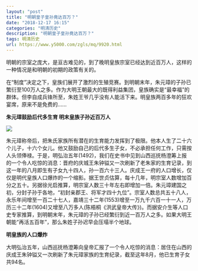 ```yaml
---
layout: "post"
title: "明朝皇子皇孙竟达百万？"
date: "2018-12-17 16:15"
categories: "明清历史"
description: "明朝皇子皇孙竟达百万？"
tags: 明清历史
url: https://www.y5000.com/zgls/mq/9920.html
---
```






明朝的宗室之庞大，是亘古难见的，到了晚明皇族宗室已经达到近百万人，这样的一种情况是和明朝的初期的政策有关的。

在“制度”决定之下，皇族们展开了激烈的生殖竞赛。到明朝末年，朱元璋的子孙已繁衍至100万人之多。作为大明王朝最大的既得利益集团，皇族确实是“最幸福”的群体。但李自成兵锋所至，朱姓王爷几乎没有人能活下来。明皇族两百多年的狂欢宴席，原来不是免费的……

**朱元璋鼓励后代多生育 明末皇族子孙近百万人**

![](https://img.y5000.com/uploads/allimg/170110/114HW524-0.jpg)

朱元璋称帝后，把朱氏家族所有潜在的生育能力发挥到了极限。他本人生了二十六个儿子，十六个女儿。他又鼓励自己的后代多生子女，不必承担任何工作，只需按人头领俸禄。于是，明弘治五年(1492)，我们在史书中见到山西巡抚杨澄筹上报的一个令人吃惊的消息：晋府的庆城王朱钟镒又一次刷新了老朱家的生育记录，到这一年的八月即生有子女九十四人，孙一百六十三人。庆成王一府的人口增长，仅仅是明代皇族人口爆炸的一个缩影。据王世贞估算，每十几年，明宗室人数增加百分之五十。另据徐光启推算，明宗室人数三十年左右即增加一倍。朱元璋建国之初，分封子孙于各地，“初封亲郡王、将军才四十九位”。宗室人数总共五十八人，永乐年间增至一百二十七人，嘉靖三十二年(1553)增至一万九千六百一十一人，万历三十二年(1604)又增至八万多人(陈梧桐《洪武皇帝大传》)。而据安介生等人口史专家推算，到明朝末年，朱元璋的子孙已经繁衍到近一百万人之多。如果大明王朝能“再活五百年”，那么朱姓子孙迟早会压塌半个地球。

**明皇族的人口爆炸**

大明弘治五年，山西巡抚杨澄筹向皇帝汇报了一个令人吃惊的消息：居住在山西的庆成王朱钟镒又一次刷新了朱元璋家族的生育纪录，截至这年8月，他已生育子女共94名。
